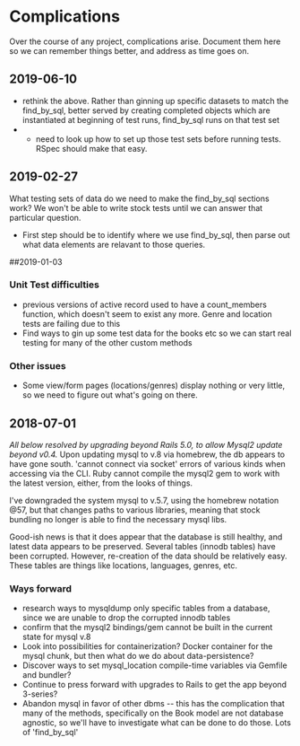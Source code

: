 # Complications

Over the course of any project, complications arise. Document them here so we can remember things better, and address as time goes on.

## 2019-06-10
- rethink the above. Rather than ginning up specific datasets to match the
find_by_sql, better served by creating completed objects which are instantiated
at beginning of test runs, find_by_sql runs on that test set
- - need to look up how to set up those test sets before running tests. RSpec
should make that easy.

## 2019-02-27
What testing sets of data do we need to make the find_by_sql sections work? We
won't be able to write stock tests until we can answer that particular
question.
- First step should be to identify where we use find_by_sql, then parse out
what data elements are relavant to those queries.

##2019-01-03
### Unit Test difficulties
- previous versions of active record used to have a count_members function,
which doesn't seem to exist any more. Genre and location tests are failing due
to this
- Find ways to gin up some test data for the books etc so we can start real
testing for many of the other custom methods

### Other issues
- Some view/form pages (locations/genres) display nothing or very little, so we
need to figure out what's going on there.

## 2018-07-01
*All below resolved by upgrading beyond Rails 5.0, to allow Mysql2 update beyond v0.4.*
Upon updating mysql to v.8 via homebrew, the db appears to have gone south.
'cannot connect via socket' errors of various kinds when accessing via the CLI.
Ruby cannot compile the mysql2 gem to work with the latest version, either,
from the looks of things.

I've downgraded the system mysql to v.5.7, using the homebrew notation @57, but
that changes paths to various libraries, meaning that stock bundling no longer
is able to find the necessary mysql libs.

Good-ish news is that it does appear that the database is still healthy, 
and latest data appears to be preserved. Several tables (innodb tables) have
been corrupted. However, re-creation of the data should be relatively easy. 
These tables are things like locations, languages, genres, etc.

### Ways forward
- research ways to mysqldump only specific tables from a database, since we are
unable to drop the corrupted innodb tables
- confirm that the mysql2 bindings/gem cannot be built in the current state for
mysql v.8
- Look into possibilities for containerization? Docker container for the mysql
chunk, but then what do we do about data-persistence?
- Discover ways to set mysql_location compile-time variables via Gemfile and
bundler?
- Continue to press forward with upgrades to Rails to get the app beyond
3-series?
- Abandon mysql in favor of other dbms
-- this has the complication that many of the methods, specifically on the Book
model are not database agnostic, so we'll have to investigate what can be done
to do those. Lots of 'find_by_sql'

